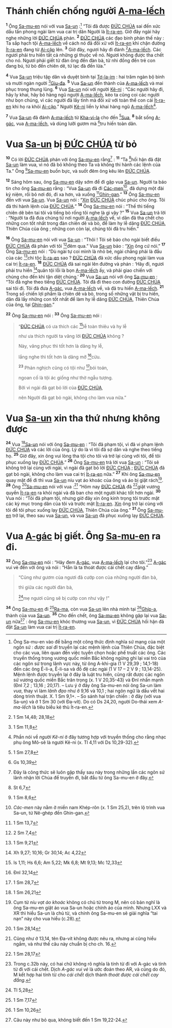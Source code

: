 # Thánh chiến chống người [A-ma-lếch]()

<sup><b>1</b></sup> Ông [Sa-mu-en]() nói với vua [Sa-un]() :[^1-1da631c5-218f-4eb4-a283-211a648b6ca6] “Tôi đã được [ĐỨC CHÚA]() sai đến xức dầu tấn phong ngài làm vua cai trị dân Người là [Ít-ra-en](). Giờ đây ngài hãy nghe những lời [ĐỨC CHÚA]() phán. <sup><b>2</b></sup> [ĐỨC CHÚA]() các đạo binh phán thế này : Ta sắp hạch tội [A-ma-lếch]() về cách nó đã đối xử với [Ít-ra-en]() khi chặn đường [Ít-ra-en]() đang từ [Ai-cập]() lên. <sup><b>3</b></sup> Giờ đây, ngươi hãy đi đánh [^1@-1da631c5-218f-4eb4-a283-211a648b6ca6][A-ma-lếch](). Các ngươi phải tru hiến tất cả những gì thuộc về nó. Ngươi không được tha chết cho nó. Ngươi phải giết từ đàn ông đến đàn bà, từ nhi đồng đến trẻ con đang bú, từ bò đến chiên dê, từ lạc đà đến lừa.”

<sup><b>4</b></sup> Vua [Sa-un]() triệu tập dân và duyệt binh tại [Tơ-la-im]() : hai trăm ngàn bộ binh và mười ngàn người [^2@-1da631c5-218f-4eb4-a283-211a648b6ca6][Giu-đa](). <sup><b>5</b></sup> Vua [Sa-un]() đến thành của [A-ma-lếch]() và mai phục trong thung lũng. <sup><b>6</b></sup> Vua [Sa-un]() nói với người [Kê-ni]() : “Các người hãy đi, hãy ly khai, hãy bỏ hàng ngũ người [A-ma-lếch](), kẻo ta cũng coi các người như bọn chúng, vì các người đã lấy tình mà đối xử với toàn thể con cái [Ít-ra-en]() khi họ ra khỏi [Ai-cập]().” Người [Kê-ni]() liền ly khai hàng ngũ [A-ma-lếch]()[^2-1da631c5-218f-4eb4-a283-211a648b6ca6].

<sup><b>7</b></sup> Vua [Sa-un]() đã đánh [A-ma-lếch]() từ [Kha-vi-la]() cho đến [^3@-1da631c5-218f-4eb4-a283-211a648b6ca6][Sua](), <sup><b>8</b></sup> bắt sống [A-gác](), vua [A-ma-lếch](), và dùng lưỡi gươm mà [^4@-1da631c5-218f-4eb4-a283-211a648b6ca6]tru hiến toàn dân.

# Vua [Sa-un]() bị [ĐỨC CHÚA]() từ bỏ

<sup><b>10</b></sup> Có lời [ĐỨC CHÚA]() phán với ông [Sa-mu-en]() rằng[^4-1da631c5-218f-4eb4-a283-211a648b6ca6] : <sup><b>11</b></sup> “Ta [^5@-1da631c5-218f-4eb4-a283-211a648b6ca6]hối hận đã đặt [Sa-un]() làm vua, vì nó đã bỏ không theo Ta và không thi hành các lệnh của Ta.” Ông [^6@-1da631c5-218f-4eb4-a283-211a648b6ca6][Sa-mu-en]() buồn bực, và suốt đêm ông kêu lên [ĐỨC CHÚA]().

<sup><b>12</b></sup> Sáng hôm sau, ông [Sa-mu-en]() dậy sớm để đi gặp vua [Sa-un](). Người ta báo tin cho ông [Sa-mu-en]() rằng : “Vua [Sa-un]() đã đi [Các-men]()[^5-1da631c5-218f-4eb4-a283-211a648b6ca6], đã dựng một đài kỷ niệm, rồi bỏ nơi đó, đi xa hơn, và xuống [^7@-1da631c5-218f-4eb4-a283-211a648b6ca6][Ghin-gan]().” <sup><b>13</b></sup> Ông [Sa-mu-en]() đến với vua [Sa-un](). Vua [Sa-un]() nói : “[Xin]() [ĐỨC CHÚA]() chúc phúc cho ông. Tôi đã thi hành lệnh của [ĐỨC CHÚA]().” <sup><b>14</b></sup> Ông [Sa-mu-en]() nói : “Thế thì tiếng chiên dê bên tai tôi và tiếng bò rống tôi nghe là gì vậy ?” <sup><b>15</b></sup> Vua [Sa-un]() trả lời : “Người ta đã đưa chúng từ nơi người [A-ma-lếch]() về, vì dân đã tha chết cho những con tốt nhất trong đàn chiên dê và bò, để làm hy lễ dâng [ĐỨC CHÚA](), Thiên Chúa của ông ; những con còn lại, chúng tôi đã tru hiến.”

<sup><b>16</b></sup> Ông [Sa-mu-en]() nói với vua [Sa-un]() : “Thôi ! Tôi sẽ báo cho ngài biết điều [ĐỨC CHÚA]() đã phán với tôi [^8@-1da631c5-218f-4eb4-a283-211a648b6ca6]đêm qua.” Vua [Sa-un]() bảo : “[Xin]() ông cứ nói.” <sup><b>17</b></sup> Ông [Sa-mu-en]() nói : “Dù ngài tự coi mình là nhỏ bé, ngài chẳng phải là đầu của các [^9@-1da631c5-218f-4eb4-a283-211a648b6ca6]chi tộc [Ít-ra-en]() sao ? [ĐỨC CHÚA]() đã xức dầu phong ngài làm vua cai trị [Ít-ra-en](). <sup><b>18</b></sup> [ĐỨC CHÚA]() đã sai ngài lên đường và phán : ‘Hãy đi, ngươi phải tru hiến [^10@-1da631c5-218f-4eb4-a283-211a648b6ca6]quân tội lỗi là bọn [A-ma-lếch]() ấy, và phải giao chiến với chúng cho đến khi tận diệt chúng.’ <sup><b>20</b></sup> Vua [Sa-un]() nói với ông [Sa-mu-en]() : “Tôi đã nghe theo tiếng [ĐỨC CHÚA](). Tôi đã đi theo con đường [ĐỨC CHÚA]() sai tôi đi. Tôi đã đưa [A-gác](), vua [A-ma-lếch]() về, và đã tru hiến [A-ma-lếch](). <sup><b>21</b></sup> Trong số chiến lợi phẩm là chiên dê và bò, trong số những vật bị tru hiến, dân đã lấy những con tốt nhất để làm hy lễ dâng [ĐỨC CHÚA](), Thiên Chúa của ông, tại [Ghin-gan]().”

<sup><b>22</b></sup> Ông [Sa-mu-en]() nói : <sup><b>33</b></sup> Ông [Sa-mu-en]() nói :

> “[ĐỨC CHÚA]() có ưa thích các [^11@-1da631c5-218f-4eb4-a283-211a648b6ca6]lễ toàn thiêu và hy lễ
>
> như ưa thích người ta vâng lời [ĐỨC CHÚA]() không ?
>
> Này, vâng phục thì tốt hơn là dâng hy lễ,
>
> lắng nghe thì tốt hơn là dâng mỡ [^12@-1da631c5-218f-4eb4-a283-211a648b6ca6]cừu.
>
> <sup><b>23</b></sup> Phản nghịch cũng có tội như [^13@-1da631c5-218f-4eb4-a283-211a648b6ca6]bói toán,
>
> ngoan cố là tội ác giống như thờ ngẫu tượng.
>
> Bởi vì ngài đã gạt bỏ lời của [ĐỨC CHÚA](),
>
> nên Người đã gạt bỏ ngài, không cho làm vua nữa.”

# Vua [Sa-un]() xin tha thứ nhưng không được

<sup><b>24</b></sup> Vua [^14@-1da631c5-218f-4eb4-a283-211a648b6ca6][Sa-un]() nói với ông [Sa-mu-en]() : “Tôi đã phạm tội, vì đã vi phạm lệnh [ĐỨC CHÚA]() và các lời của ông. Lý do là vì tôi đã sợ dân và nghe theo tiếng họ. <sup><b>25</b></sup> Giờ đây, xin ông vui lòng tha tội cho tôi và trở lại cùng với tôi, để tôi phục xuống lạy [ĐỨC CHÚA]().” <sup><b>26</b></sup> Ông [Sa-mu-en]() trả lời vua [Sa-un]() : “Tôi sẽ không trở lại cùng với ngài, vì ngài đã gạt bỏ lời [ĐỨC CHÚA]() ; [ĐỨC CHÚA]() đã gạt bỏ ngài, không cho làm vua cai trị [Ít-ra-en]() nữa.” <sup><b>27</b></sup> Khi ông [Sa-mu-en]() quay mặt để đi thì vua [Sa-un]() níu vạt áo khoác của ông và áo bị giật rách[^7-1da631c5-218f-4eb4-a283-211a648b6ca6]. <sup><b>28</b></sup> Ông [^15@-1da631c5-218f-4eb4-a283-211a648b6ca6][Sa-mu-en]() nói với vua :[^8-1da631c5-218f-4eb4-a283-211a648b6ca6] “Hôm nay [ĐỨC CHÚA]() đã [^16@-1da631c5-218f-4eb4-a283-211a648b6ca6]giật vương quyền [Ít-ra-en]() ra khỏi ngài và đã ban cho một người khác tốt hơn ngài. <sup><b>30</b></sup> Vua nói : “Tôi đã phạm tội, nhưng giờ đây xin ông kính trọng tôi trước mặt các kỳ mục trong dân của tôi và trước mặt [Ít-ra-en](). [Xin]() ông trở lại cùng với tôi để tôi phục xuống lạy [ĐỨC CHÚA](), Thiên Chúa của ông.” <sup><b>31</b></sup> Ông [Sa-mu-en]() trở lại, theo sau vua [Sa-un](), và vua [Sa-un]() đã phục xuống lạy [ĐỨC CHÚA]().

# Vua [A-gác]() bị giết. Ông [Sa-mu-en]() ra đi.

<sup><b>32</b></sup> Ông [Sa-mu-en]() nói : “Hãy đem [A-gác](), vua [A-ma-lếch]() lại cho tôi.”[^10-1da631c5-218f-4eb4-a283-211a648b6ca6] [A-gác]() vui vẻ đến với ông và nói : “Hẳn là ta thoát được cái chết cay đắng.”

> “Cũng như gươm của ngươi đã cướp con của những người đàn bà,
>
> thì giữa các người đàn bà,
>
> [^17@-1da631c5-218f-4eb4-a283-211a648b6ca6]mẹ ngươi cũng sẽ bị cướp con như vậy !”

<sup><b>34</b></sup> Ông [Sa-mu-en]() đi [^18@-1da631c5-218f-4eb4-a283-211a648b6ca6][Ra-ma](), còn vua [Sa-un]() lên nhà mình tại [^19@-1da631c5-218f-4eb4-a283-211a648b6ca6][Ghíp-a](), thành của vua [Sa-un](). <sup><b>35</b></sup> Cho đến chết, ông [Sa-mu-en]() không gặp lại vua [Sa-un]() nữa[^12-1da631c5-218f-4eb4-a283-211a648b6ca6] : ông [Sa-mu-en]() khóc thương vua [Sa-un](), vì [ĐỨC CHÚA]() hối hận đã đặt [Sa-un]() làm vua cai trị [Ít-ra-en]().

[^1-1da631c5-218f-4eb4-a283-211a648b6ca6]: Ông Sa-mu-en vào đề bằng một công thức định nghĩa sứ mạng của một ngôn sứ : _được sai đi_ truyền lại các mệnh lệnh của Thiên Chúa, đặc biệt cho các vua, liên quan đến việc tuyển chọn hoặc phế truất các ông. Các truyền thống trong vương quốc miền Bắc không ngừng ghi lại vai trò của các ngôn sứ trong lãnh vực này, từ ông A-khi-gia (1 V 29,39 ; 14,1-18) đến các ông Ê-li-a, Ê-li-sa và đồ đệ các ngài (1 V 17 – 2 V 9 ; 13,14-25). Mệnh lệnh được truyền lại ở đây là luật tru hiến, cũng rất được các ngôn sứ vương quốc miền Bắc trân trọng (x. 1 V 20,35-43) và Đnl nhấn mạnh (Đnl 7,2 ; 13,16 ; 20,17). – Lưu ý ở đây ông Sa-mu-en nói ông Sa-un làm _vua_, thay vì làm _lãnh đạo_ như ở 9,16 và 10,1 ; hai ngôn ngữ là dấu vết hai dòng trình thuật. X. 1 Sm 9,1+. – So sánh hai trận chiến : ở đây (với vua Sa-un) và ở 1 Sm 30 (với Đa-vít). Do có Ds 24,20, người Do-thái xem _A-ma-lếch_ là tiêu biểu kẻ thù Ít-ra-en.

[^2-1da631c5-218f-4eb4-a283-211a648b6ca6]: Phần nói về _người Kê-ni_ ở đây tương hợp với truyền thống cho rằng nhạc phụ ông Mô-sê là người Kê-ni (x. Tl 4,11 với Ds 10,29-32).

[^4-1da631c5-218f-4eb4-a283-211a648b6ca6]: Đây là công thức sẽ luôn gặp thấy sau này trong những lần các ngôn sứ lãnh nhận lời Chúa để truyền đi, bắt đầu từ ông Sa-mu-en ở đây.

[^5-1da631c5-218f-4eb4-a283-211a648b6ca6]: _Các-men_ này nằm ở miền nam Khép-rôn (x. 1 Sm 25,2), trên lộ trình vua Sa-un, từ Nê-ghép đến Ghin-gan.

[^7-1da631c5-218f-4eb4-a283-211a648b6ca6]: Cụm từ _níu vạt áo khoác_ không có chủ từ trong M, nên có bản nghĩ là ông Sa-mu-en giật áo vua Sa-un hoặc chính áo của mình. Nhưng LXX và XR thì hiểu Sa-un là chủ từ, và chính ông Sa-mu-en sẽ giải nghĩa “tai nạn” này cho vua hiểu (c.28).

[^8-1da631c5-218f-4eb4-a283-211a648b6ca6]: Cũng như ở 13,14, tên Đa-vít không được nêu ra, nhưng ai cũng hiểu ngầm, và như thế câu này chuẩn bị cho ch. 16.

[^10-1da631c5-218f-4eb4-a283-211a648b6ca6]: Trong c.32b này, có hai chữ không rõ nghĩa là tính từ đi với A-gác và tính từ đi với cái chết. Dịch _A-gác vui vẻ_ là ước đoán theo AR, và cũng do đó, M kết hợp hai tính từ cho _cái chết_ dịch thành _thoát được cái chết cay đắng_.

[^12-1da631c5-218f-4eb4-a283-211a648b6ca6]: Câu này như bỏ qua, không biết đến 1 Sm 19,22-24.

[^1@-1da631c5-218f-4eb4-a283-211a648b6ca6]: 1 Sm 14,48; 28,18

[^2@-1da631c5-218f-4eb4-a283-211a648b6ca6]: 1 Sm 11,8

[^3@-1da631c5-218f-4eb4-a283-211a648b6ca6]: 1 Sm 27,8

[^4@-1da631c5-218f-4eb4-a283-211a648b6ca6]: Gs 10,39

[^5@-1da631c5-218f-4eb4-a283-211a648b6ca6]: St 6,7

[^6@-1da631c5-218f-4eb4-a283-211a648b6ca6]: 1 Sm 8,6

[^7@-1da631c5-218f-4eb4-a283-211a648b6ca6]: 1 Sm 13,7

[^8@-1da631c5-218f-4eb4-a283-211a648b6ca6]: 2 Sm 7,4

[^9@-1da631c5-218f-4eb4-a283-211a648b6ca6]: 1 Sm 9,21

[^10@-1da631c5-218f-4eb4-a283-211a648b6ca6]: Xh 9,27; 10,16; Gr 30,14; Ac 4,22

[^11@-1da631c5-218f-4eb4-a283-211a648b6ca6]: Is 1,11; Hs 6,6; Am 5,22; Mk 6,8; Mt 9,13; Mc 12,33

[^12@-1da631c5-218f-4eb4-a283-211a648b6ca6]: Đnl 32,14

[^13@-1da631c5-218f-4eb4-a283-211a648b6ca6]: 1 Sm 28,7

[^14@-1da631c5-218f-4eb4-a283-211a648b6ca6]: 1 Sm 26,21

[^15@-1da631c5-218f-4eb4-a283-211a648b6ca6]: 1 Sm 28,14

[^16@-1da631c5-218f-4eb4-a283-211a648b6ca6]: 1 Sm 28,17

[^17@-1da631c5-218f-4eb4-a283-211a648b6ca6]: Tl 5,28

[^18@-1da631c5-218f-4eb4-a283-211a648b6ca6]: 1 Sm 7,17

[^19@-1da631c5-218f-4eb4-a283-211a648b6ca6]: 1 Sm 10,26

